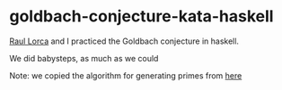 # goldbach-conjecture-kata-haskell

[Raul Lorca](https://github.com/raullorca) and I practiced the Goldbach conjecture in haskell.

We did babysteps, as much as we could

Note: we copied the algorithm for generating primes from [here](https://wiki.haskell.org/Prime_numbers)
